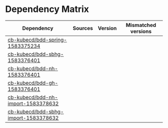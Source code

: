 # Dependency Matrix

Dependency | Sources | Version | Mismatched versions
---------- | ------- | ------- | -------------------
[cb-kubecd/bdd-spring-1583375234](https://github.com/cb-kubecd/bdd-spring-1583375234.git) |  | []() | 
[cb-kubecd/bdd-sbhg-1583376401](https://github.com/cb-kubecd/bdd-sbhg-1583376401.git) |  | []() | 
[cb-kubecd/bdd-nh-1583376401](https://github.com/cb-kubecd/bdd-nh-1583376401.git) |  | []() | 
[cb-kubecd/bdd-gh-1583376401](https://github.com/cb-kubecd/bdd-gh-1583376401.git) |  | []() | 
[cb-kubecd/bdd-nh-import-1583378632](https://github.com/cb-kubecd/bdd-nh-import-1583378632.git) |  | []() | 
[cb-kubecd/bdd-sbhg-import-1583378632](https://github.com/cb-kubecd/bdd-sbhg-import-1583378632.git) |  | []() | 
